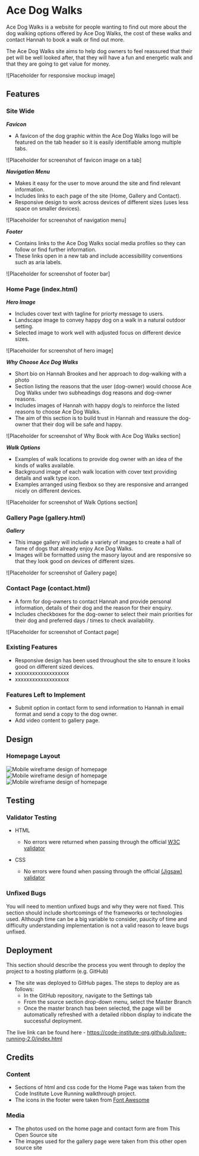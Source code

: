 # Ace Dog Walks

Ace Dog Walks is a website for people wanting to find out more about the dog walking options offered by Ace Dog Walks, the cost of these walks and contact Hannah to book a walk or find out more.

The Ace Dog Walks site aims to help dog owners to feel reassured that their pet will be well looked after, that they will have a fun and energetic walk and that they are going to get value for money.

![Placeholder for responsive mockup image]

## Features

### Site Wide

***Favicon***
- A favicon of the dog graphic within the Ace Dog Walks logo will be featured on the tab header so it is easily identifiable among multiple tabs.

![Placeholder for screenshot of favicon image on a tab]

***Navigation Menu***
- Makes it easy for the user to move around the site and find relevant information.
- Includes links to each page of the site (Home, Gallery and Contact). 
- Responsive design to work across devices of different sizes (uses less space on smaller devices).

![Placeholder for screenshot of navigation menu]

***Footer***

- Contains links to the Ace Dog Walks social media profiles so they can follow or find further information.
- These links open in a new tab and include accessibillity conventions such as aria labels.

![Placeholder for screenshot of footer bar]

### Home Page (index.html)

***Hero Image***

- Includes cover text with tagline for priorty message to users.
- Landscape image to convey happy dog on a walk in a natural outdoor setting.
- Selected image to work well with adjusted focus on different device sizes.

![Placeholder for screenshot of hero image]

***Why Choose Ace Dog Walks***

- Short bio on Hannah Brookes and her approach to dog-walking with a photo
- Section listing the reasons that the user (dog-owner) would choose Ace Dog Walks under two subheadings dog reasons and dog-owner reasons.
- Includes images of Hannah with happy dog/s to reinforce the listed reasons to choose Ace Dog Walks.
- The aim of this section is to build trust in Hannah and reassure the dog-owner that their dog will be safe and happy. 

![Placeholder for screenshot of Why Book with Ace Dog Walks section]

***Walk Options***

- Examples of walk locations to provide dog owner with an idea of the kinds of walks available.
- Background image of each walk location with cover text providing details and walk type icon.
- Examples arranged using flexbox so they are responsive and arranged nicely on different devices.

![Placeholder for screenshot of Walk Options section]

### Gallery Page (gallery.html)

***Gallery***

- This image gallery will include a variety of images to create a hall of fame of dogs that already enjoy Ace Dog Walks.
- Images will be formatted using the masory layout and are responsive so that they look good on devices of different sizes. 

![Placeholder for screenshot of Gallery page]

### Contact Page (contact.html)

- A form for dog-owners to contact Hannah and provide personal information, details of their dog and the reason for their enquiry.
- Includes checkboxes for the dog-owner to select their main priorities for their dog and preferred days / times to check availability.

![Placeholder for screenshot of Contact page]

### Existing Features

- Responsive design has been used throughout the site to ensure it looks good on different sized devices.
- xxxxxxxxxxxxxxxxxxx
- xxxxxxxxxxxxxxxxxxx

### Features Left to Implement

- Submit option in contact form to send information to Hannah in email format and send a copy to the dog owner.
- Add video content to gallery page. 
 
## Design

### Homepage Layout

![Mobile wireframe design of homepage](/assets/images/mobile-homepage-wireframe.png)
![Mobile wireframe design of homepage](/assets/images/tablet-homepage-wireframe.png)
![Mobile wireframe design of homepage](/assets/images/laptop-homepage-wireframe.png)

## Testing


### Validator Testing

- HTML
    - No errors were returned when passing through the official [W3C validator](https://validator.w3.org/)

- CSS
    - No errors were found when passing through the official [(Jigsaw) validator](https://jigsaw.w3.org/css-validator/)

### Unfixed Bugs

You will need to mention unfixed bugs and why they were not fixed. This section should include shortcomings of the frameworks or technologies used. Although time can be a big variable to consider, paucity of time and difficulty understanding implementation is not a valid reason to leave bugs unfixed. 


## Deployment


This section should describe the process you went through to deploy the project to a hosting platform (e.g. GitHub) 

- The site was deployed to GitHub pages. The steps to deploy are as follows: 
  - In the GitHub repository, navigate to the Settings tab 
  - From the source section drop-down menu, select the Master Branch
  - Once the master branch has been selected, the page will be automatically refreshed with a detailed ribbon display to indicate the successful deployment. 

The live link can be found here - https://code-institute-org.github.io/love-running-2.0/index.html 

## Credits


### Content

- Sections of html and css code for the Home Page was taken from the Code Institute Love Running walkthrough project.
- The icons in the footer were taken from [Font Awesome](https://fontawesome.com/)

### Media

- The photos used on the home page and contact form are from This Open Source site
- The images used for the gallery page were taken from this other open source site